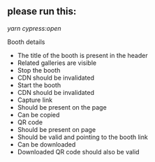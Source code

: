 ## please run this: ##


*yarn cypress:open*

Booth details
- The title of the booth is present in the header
- Related galleries are visible
- Stop the booth
- CDN should be invalidated
- Start the booth
- CDN should be invalidated
- Capture link
- Should be present on the page
- Can be copied
- QR code
- Should be present on page
- Should be valid and pointing to the booth link
- Can be downloaded
- Downloaded QR code should also be valid
